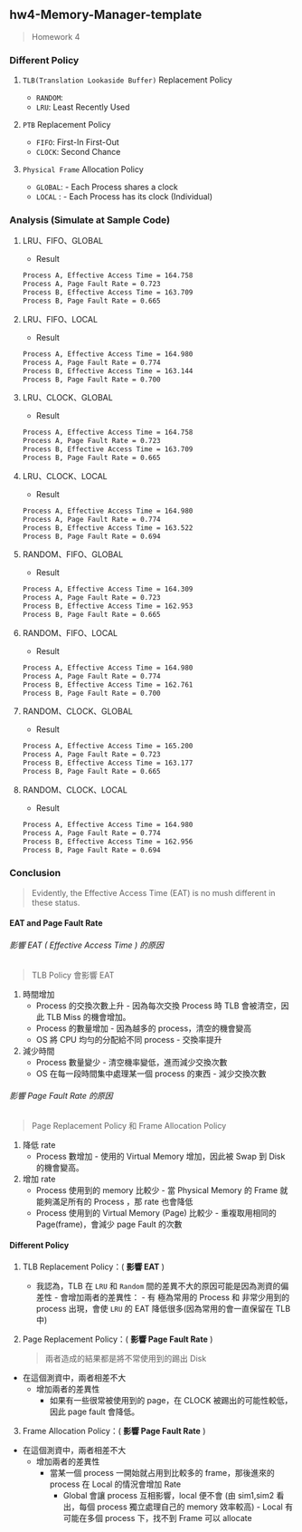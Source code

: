 ## **hw4-Memory-Manager-template**

> Homework 4

### **Different Policy**

1. `TLB(Translation Lookaside Buffer)` Replacement Policy

   - `RANDOM`:
   - `LRU`: Least Recently Used

2. `PTB` Replacement Policy

   - `FIFO`: First-In First-Out
   - `CLOCK`: Second Chance

3. `Physical Frame` Allocation Policy
   - `GLOBAL`: - Each Process shares a clock
   - `LOCAL` : - Each Process has its clock (Individual)

### **Analysis (Simulate at Sample Code)**

1. LRU、FIFO、GLOBAL

   - Result

   ```txt
   Process A, Effective Access Time = 164.758
   Process A, Page Fault Rate = 0.723
   Process B, Effective Access Time = 163.709
   Process B, Page Fault Rate = 0.665
   ```

2. LRU、FIFO、LOCAL

   - Result

   ```txt
   Process A, Effective Access Time = 164.980
   Process A, Page Fault Rate = 0.774
   Process B, Effective Access Time = 163.144
   Process B, Page Fault Rate = 0.700
   ```

3. LRU、CLOCK、GLOBAL

   - Result

   ```txt
   Process A, Effective Access Time = 164.758
   Process A, Page Fault Rate = 0.723
   Process B, Effective Access Time = 163.709
   Process B, Page Fault Rate = 0.665
   ```

4. LRU、CLOCK、LOCAL

   - Result

   ```txt
   Process A, Effective Access Time = 164.980
   Process A, Page Fault Rate = 0.774
   Process B, Effective Access Time = 163.522
   Process B, Page Fault Rate = 0.694
   ```

5. RANDOM、FIFO、GLOBAL

   - Result

   ```txt
   Process A, Effective Access Time = 164.309
   Process A, Page Fault Rate = 0.723
   Process B, Effective Access Time = 162.953
   Process B, Page Fault Rate = 0.665
   ```

6. RANDOM、FIFO、LOCAL

   - Result

   ```txt
   Process A, Effective Access Time = 164.980
   Process A, Page Fault Rate = 0.774
   Process B, Effective Access Time = 162.761
   Process B, Page Fault Rate = 0.700
   ```

7. RANDOM、CLOCK、GLOBAL

   - Result

   ```txt
   Process A, Effective Access Time = 165.200
   Process A, Page Fault Rate = 0.723
   Process B, Effective Access Time = 163.177
   Process B, Page Fault Rate = 0.665
   ```

8. RANDOM、CLOCK、LOCAL
   - Result
   ```txt
   Process A, Effective Access Time = 164.980
   Process A, Page Fault Rate = 0.774
   Process B, Effective Access Time = 162.956
   Process B, Page Fault Rate = 0.694
   ```

### **Conclusion**

> Evidently, the Effective Access Time (EAT) is no mush different in these status.

#### EAT and Page Fault Rate

###### 影響 EAT ( Effective Access Time ) 的原因

> TLB Policy 會影響 EAT

1. 時間增加
   - Process 的交換次數上升 - 因為每次交換 Process 時 TLB 會被清空，因此 TLB Miss 的機會增加。
   - Process 的數量增加 - 因為越多的 process，清空的機會變高
   - OS 將 CPU 均勻的分配給不同 process - 交換率提升
2. 減少時間
   - Process 數量變少 - 清空機率變低，進而減少交換次數
   - OS 在每一段時間集中處理某一個 process 的東西 - 減少交換次數

###### 影響 Page Fault Rate 的原因

> Page Replacement Policy 和 Frame Allocation Policy

1. 降低 rate
   - Process 數增加 - 使用的 Virtual Memory 增加，因此被 Swap 到 Disk 的機會變高。
2. 增加 rate
   - Process 使用到的 memory 比較少 - 當 Physical Memory 的 Frame 就能夠滿足所有的 Process ，那 rate 也會降低
   - Process 使用到的 Virtual Memory (Page) 比較少 - 重複取用相同的 Page(frame)，會減少 page Fault 的次數

#### Different Policy

1.  TLB Replacement Policy：( **影響 EAT** )

    - 我認為，TLB 在 `LRU` 和 `Random` 間的差異不大的原因可能是因為測資的偏差性 - 會增加兩者的差異性： - 有 極為常用的 Process 和 非常少用到的 process 出現，會使 `LRU` 的 EAT 降低很多(因為常用的會一直保留在 TLB 中)

2.  Page Replacement Policy：( **影響 Page Fault Rate** )
    > 兩者造成的結果都是將不常使用到的踢出 Disk

- 在這個測資中，兩者相差不大
  - 增加兩者的差異性
    - 如果有一些很常被使用到的 page，在 CLOCK 被踢出的可能性較低，因此 page fault 會降低。

3.  Frame Allocation Policy：( **影響 Page Fault Rate** )

- 在這個測資中，兩者相差不大
  - 增加兩者的差異性
    - 當某一個 process 一開始就占用到比較多的 frame，那後進來的 process 在 Local 的情況會增加 Rate
      - Global 會讓 process 互相影響，local 便不會 (由 sim1,sim2 看出，每個 process 獨立處理自己的 memory 效率較高) - Local 有可能在多個 process 下，找不到 Frame 可以 allocate
